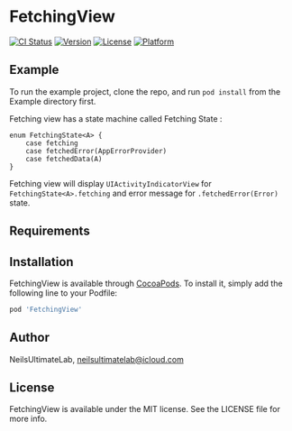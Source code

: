 # FetchingView

[![CI Status](http://img.shields.io/travis/NeilsUltimateLab/FetchingView.svg?style=flat)](https://travis-ci.org/NeilsUltimateLab/FetchingView)
[![Version](https://img.shields.io/cocoapods/v/FetchingView.svg?style=flat)](http://cocoapods.org/pods/FetchingView)
[![License](https://img.shields.io/cocoapods/l/FetchingView.svg?style=flat)](http://cocoapods.org/pods/FetchingView)
[![Platform](https://img.shields.io/cocoapods/p/FetchingView.svg?style=flat)](http://cocoapods.org/pods/FetchingView)

## Example

To run the example project, clone the repo, and run `pod install` from the Example directory first.

Fetching view has a state machine called Fetching State :
```
enum FetchingState<A> {
    case fetching
    case fetchedError(AppErrorProvider)
    case fetchedData(A)
}
```

Fetching view will display `UIActivityIndicatorView` for `FetchingState<A>.fetching` and error message for `.fetchedError(Error)` state.



## Requirements

## Installation

FetchingView is available through [CocoaPods](http://cocoapods.org). To install
it, simply add the following line to your Podfile:

```ruby
pod 'FetchingView'
```

## Author

NeilsUltimateLab, neilsultimatelab@icloud.com

## License

FetchingView is available under the MIT license. See the LICENSE file for more info.

